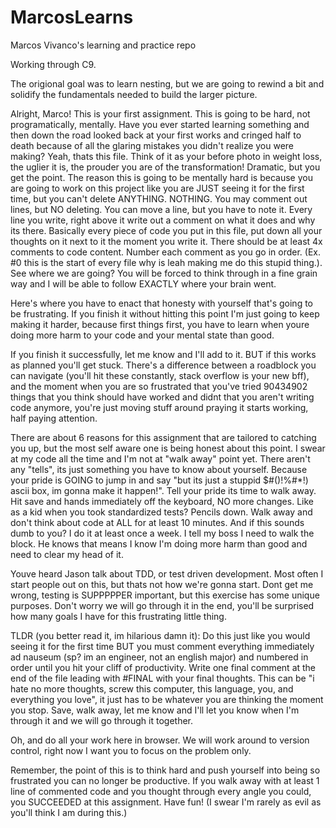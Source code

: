 # MarcosLearns
Marcos Vivanco's learning and practice repo

Working through C9. 

The origional goal was to learn nesting, but we are going to rewind a bit and solidify the fundamentals needed to build the larger picture.

Alright, Marco! This is your first assignment. This is going to be hard, not programatically, mentally. Have you ever started learning something and then down the road looked back at your first works and cringed half to death because of all the glaring mistakes you didn't realize you were making? Yeah, thats this file. Think of it as your before photo in weight loss, the uglier it is, the prouder you are of the transformation! Dramatic, but you get the point.  The reason this is going to be mentally hard is because you are going to work on this project like you are JUST seeing it for the first time, but you can't delete ANYTHING. NOTHING. You may comment out lines, but NO deleting.  You can move a line, but you have to note it. Every line you write, right above it write out a comment on what it does and why its there. Basically every piece of code you put in this file, put down all your thoughts on it next to it the moment you write it.  There should be at least 4x comments to code content. Number each comment as you go in order. (Ex. #0 this is the start of every file why is leah making me do this stupid thing.). See where we are going?  You will be forced to think through in a fine grain way and I will be able to follow EXACTLY where your brain went. 

Here's where you have to enact that honesty with yourself that's going to be frustrating. If you finish it without hitting this point I'm just going to keep making it harder, because first things first, you have to learn when youre doing more harm to your code and your mental state than good.  

If you finish it successfully, let me know and I'll add to it. BUT if this works as planned you'll get stuck. There's a difference between a roadblock you can navigate (you'll hit these constantly, stack overflow is your new bff), and the moment when you are so frustrated that you've tried 90434902 things that you think should have worked and didnt that you aren't writing code anymore, you're just moving stuff around praying it starts working, half paying attention.

There are about 6 reasons for this assignment that are tailored to catching you up, but the most self aware one is being honest about this point. I swear at my code all the time and I'm not at "walk away" point yet. There aren't any "tells", its just something you have to know about yourself. Because your pride is GOING to jump in and say "but its just a stuppid $#()!%#*!) ascii box, im gonna make it happen!".  Tell your pride its time to walk away.  Hit save and hands immediately off the keyboard, NO more changes. Like as a kid when you took standardized tests? Pencils down. Walk away and don't think about code at ALL for at least 10 minutes. And if this sounds dumb to you? I do it at least once a week. I tell my boss I need to walk the block.  He knows that means I know I'm doing more harm than good and need to clear my head of it.  

Youve heard Jason talk about TDD, or test driven development. Most often I start people out on this, but thats not how we're gonna start. Dont get me wrong, testing is SUPPPPPER important, but this exercise has some unique purposes. Don't worry we will go through it in the end, you'll be surprised how many goals I have for this frustrating little thing.

TLDR (you better read it, im hilarious damn it): Do this just like you would seeing it for the first time BUT you must comment everything immediately ad nauseum (sp? im an engineer, not an english major) and numbered in order until you hit your cliff of productivity. Write one final comment at the end of the file leading with #FINAL with your final thoughts. This can be "i hate no more thoughts, screw this computer, this language, you, and everything you love", it just has to be whatever you are thinking the moment you stop. Save, walk away, let me know and I'll let you know when I'm through it and we will go through it together.

Oh, and do all your work here in browser. We will work around to version control, right now I want you to focus on the problem only.

Remember, the point of this is to think hard and push yourself into being so frustrated you can no longer be productive. If you walk away with at least 1 line of commented code and you thought through every angle you could, you SUCCEEDED at this assignment. Have fun! (I swear I'm rarely as evil as you'll think I am during this.)
